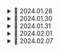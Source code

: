 <details>
<summary>📅 2024.01.28</summary>

<h1>Folder 구조 만들기</h1>

<h2>FRONT</h2>

**FRONT 폴더에서 해야함!!**

- Vite을 이용한 리액트 생성
  - `cd FE`
  - `npm init vite`
    - project name : `shoppingmall`
    - select a framework : `React`
    - select a variant : `Javascript`
  - `npm install` (node_modules 설치 확인)
  - `npm run dev` (port에서 웹 확인)

```
└─src
    ├─assets
    ├─components
    │   ├─NotAuthRoutes.jsx
    │   └─ProtectedRoutes.jsx
    ├─hooks
    ├─layout
    │   ├─Footer
    │   │   └─index.jsx
    │   └─NavBar
    │       ├─Sections
    │       │   └─NavItem.jsx
    │       └─index.jsx
    ├─pages
    │   ├─LandingPage
    │   │   └─index.jsx
    │   ├─LoginPage
    │   │   └─index.jsx
    │   └─RegisterPage
    │       └─index.jsx
    ├─store
    │   ├─index.js
    │   ├─thunkFunction.js
    │   └─userSlice.js
    └─utils
        └─axios.js
```

<h1>Vite ESlint 설정하기</h1>

`npm install -D vite-plugin-eslint eslint eslint-config-react-app`

- eslint plugin 적용하기
- `vite.config.js`

  - `import eslint from 'vite-plugin-eslint'`
  - `plugins: [react(), eslint()],` : `eslint()` 추가

- ## src/.eslintrc 파일 추가
  ```
  {
      "extends" : [
          "react-app"
      ]
  }
  ```

<h1>Tailwind CSS</h1>

- VSCode 확장프로그램 -> Tailwind CSS IntelliSense 설치

<h2>Tailwind</h2>

- HTML 안에서 CSS 스타일을 만들 수 있게 해주는 CSS 프레임 워크

- Tailwind CSS는 부트스트랩과 비슷하게 m-1, flex 와 같이 미리 세팅된 Utility Class 를 활용하는 방식으로 HTML 에서 스타일이 가능하다.
  - 빠른 스타일링 작업이 가능
  - class 혹은 id 명을 작성하기 위한 고생을 하지 않아도된다.
  - Utilty Class가 익숙해지는 시간이 필요할 수 있지만 IntelliSense 플러그인이 제공돼서 금방 익숙해진다.

https://tailwindcss.com/ 꼭 들어가서 확인하길 바란다..!

https://github.com/JEONGSUJONG/readme-main/assets/142254876/c379482f-b15d-4b12-a98d-16b5ffd8fcce .GIF

<h2>TailwindCSS 설정하기</h2>

https://tailwindcss.com/docs/guides/vite

- `npm install -D postcss autoprefixer tailwind` 혹은 `npm install tailwindcss --save-dev` 나는 전자의 방법이 안돼서 후자로 하니까 된다..!
- `npx tailwindcss init -p`

  - postcss.config.js , tailwind.config.js 파일 설치 확인!

- tailwind.config.js

```javascript
content: [
    "./index.html",
    "./src/**/*.{js,ts,jsx,tsx}",
],
```

- index.css

```css
@tailwind base;
@tailwind components;
@tailwind utilities;
```

Tailwind 준비 끝

```jsx
import "./App.css";
function App() {
  return (
    <div className="App">
      <h1 className="text-3xl font-bold underline">Hello World!</h1>
    </div>
  );
}
export default App;
```

- test해서 확인하길 바람

<img alt="image" src="https://github.com/JEONGSUJONG/readme-main/assets/142254876/0dc38be4-e4fa-4c69-895b-86313ddcf842">

<h1>React Router Dom</h1>

- React Router DOM 을 사용하면 웹 앱에서 동적 라우팅을 구현할 수 있습니다. 라우팅이 실행 중인 웹 외부의 구성에서 처리되는 기존 라우팅 아키텍쳐와 달리 React Router DOM은 웹 및 플랫폼의 요구 사항에 따라 컴포넌트 기반 라이팅을 용이하게 한다.

<h2>Single Page Application</h2>

- React는 SPA 이기 때문에 하나의 index.html 탬플릿 파일을 가지고 있다. 하나의 템플릿에 자바스크립트를 이용해서 다른 컴포넌트를 이 index.html 템플릿에 넣으므로 페이지를 변경해주게 된다.
- 이 때 React Router DOM 라이브러리가 새 컴포넌트로 라우팅/탐색을 하고 렌더링 하는데 도움이 된다.

<img alt="image" src="https://github.com/JEONGSUJONG/readme-main/assets/142254876/dffa9a45-a2a7-44f7-85d5-f6556c9bc840">

<h2>React Router 설정하기</h2>

- 앱 어디서나 React Router를 사용할 수 있도록 하기 위해 src 폴더에서 index.js 파일에 React-Router-DOM에 있는 BrowserRouter를 가져와 루트 구성 요소를 래핑한다.

<h3>BrowserRouter로 루트 컴포넌트 감싸기</h3>

```jsx
ReactDOM.render (
    <React.StrictMode>
        <App />
    </React.StrictMode>
    document.getElementById('root')
);
```

```jsx
import { BrowserRouter } from 'react-router-dom';

ReactDOM.render (
    <BrowserRouter>
        <App />
    </BrowserRouter>
    document.getElementById('root')
);
```

<h4>중첩 라우팅</h4>

- 복잡한 레이아웃 코드를 어지럽히지 않고 url 세그먼트에 연결시킬 수 있다.

```jsx
<BrowserRouter>
    <Routes>
        <Route path="/" element={ <App /> }>
        { /* App 컴포넌트에 Header Footer를 Layout */ }
            <Route index element={ <Home /> }>
            { /* "/" 경로의 Home 컴포넌트 */ }
            <Route path="teams" element={ <Teams /> }>
            { /* "/teams" 경로의 Teams 컴포넌트 */ }
                <Route index element={ <LeagueStanding /> }>
                { /* "/teams" 경로의 LeagueStainding 컴포넌트 */ }
                <Route path=":teamId" element={ <Team /> }>
                <Route path="new" element={ <NewTeamForm /> }>
            </Route>
        </Route>
    </Routes>
</BrowserRouter>
```

<h4>Outlet</h4>

- 자식 경로 요소를 렌더링하려면 부모 경로 요소에 `<Outlet />`을 사용해야 한다.
- 하위 경로가 렌더링될 때 중첩된 UI가 표시될 수 있다 (Header, Footer)

```jsx
function App() {
  return (
    <div>
      <h1>Welcome to the app</h1>
      <nav>
        <Link to="/">Home</Link>
        <Link to="/teams">Teams</Link>
      </nav>
      <div className="content">
        <Outlet />
      </div>
    </div>
  );
}
```

<h3>여러 컴포넌트 생성 및 라우트 정의</h3>

```jsx
function App() {
  return (
    <div className="App">
      <Routes>
        <Route path="/" element={<Home />} />
        <Route path="/about" element={<About />} />
        <Route path="/contact" element={<Contact />} />
      </Routes>
    </div>
  );
}
```

- Routes : 앱에서 생성될 모든 개별 경로에 대한 컨테이너/상위 영역

  - Route로 생성된 자식 컴포넌트 중 매칭되는 첫번째 Route를 렌더링

- Route : 단일 경로를 만드는 데 사용
  - `path` : 원하는 컴포넌트의 url 지정
  - `element` : 경로에 맞게 렌더링 되어야 하는 컴포넌트 지정

<h3>Link</h3>

```jsx
import { Link } from "react-router-dom";

function Home() {
  return (
    <div>
      <h1>HomePage</h1>
      <Link to="about">Showing About Page</Link>
      <Link to="contact">Showing Contact Page</Link>
    </div>
  );
}

export default Home;
```

- Link 구성 요소는 HTML의 앵커 요소(`<a />`)와 유사
  - to 경로는 사용자를 데려가는 경로로 지정
- 앱 구성 요소에 나열된 경로 이름을 생성했기 때문에 링크를 클릭하면 경로를 살펴보고 해당 경로 이름으로 구성 요소를 렌더링

<h1>React Router Dom 적용하기</h1>

- `npm install react-router-dom`

- main.jsx

```jsx
ReactDOM.createRoot(document.getElementById("root")).render(
  <BrowserRouter>
    <App />
  </BrowserRouter>
);
```

- App.jsx

```jsx
function Layout() {
  return (
    <div>
      <Navbar />
      <main>
        <Outlet />
      </main>
      <Footer />
    </div>
  );
}

function App() {
  return (
    <Routes>
      <Route path="/" element={<Layout />}>
        <Route index element={<LadingPage />} />
        <Route path="/login" element={<LoginPage />} />
        <Route path="/register" element={<RegisterPage />} />
      </Route>
    </Routes>
  );
}
```

</details>

<details>
<summary>📅 2024.01.30</summary>

<h1>Tailwind 적용하기</h1>

- App.jsx

```jsx
function Layout() {
  return (
    <div className="flex flex-col h-screen justify-between">
      <Navbar />
      <main className="mb-auto w-10/12 max-w-4xl mx-auto">
        <Outlet />
      </main>
      <Footer />
    </div>
  );
}
```

- 부모 `div` 에서 `flex` 로 설정하여 자식 요소들이 `flex` 아이템이 되게 설정한다.
- `flex-col` : flex 방향을 세로로 설정한다. 자식 요소(`Navbar`, `main`, `Footer`) 역시 세로로 쌓이게 된다.
- `h-screen` : flex 컨테이너의 높이를 화면 높이의 100%로 설정한다. flex 컨테이너가 화면 전체 높이를 차지한다.
- `justyfy-between` : 주 축을 따라 콘텐츠를 정렬한다. (이 경우에는 세로) , `Navbar` 를 화면 상단, `Footer` 를 화면 하단에 위치시켜 그 사이에 공간을 만든다.

- `md-auto` : `main` 요소의 하단 마진을 자동으로 설정한다. 이로써 `Navbar` 와 `Footer` 사이에서 가능한한 많은 공간을 차지하며 `Footer` 를 화면 하단으로 밀어낸다.
- `w-10/12` : `main` 요소의 너비를 부모 컨테이너의 약 83%로 너비를 차지한다.
- `max-w-4xl` : `main` 요소의 최대 너비 (`max-w`) 를 사전 정의된 값으로 설정
- `max-auto` : 좌우 마진을 자동으로 설정한다.

<h1>React-icons</h1>

https://react-icons.github.io/react-icons/

`npm install react-icons`

- Footer/index.jsx

```jsx
import React from "react";
import { AiOutlineSmile } from "react-icons/ai";
const Footer = () => {
  return (
    <div className="flex h-20 text-lg items-center justify-center bg-gray-800 text-white">
      All rights reserved. <AiOutlineSmile />
    </div>
  );
};
export default Footer;
```

<h1>Redux 사용하기</h1>

`npm install @reduxjs/toolkit react-redux`

- store/userSlice.js

```javascript
const initialState = {
  userData: {
    id: "",
    email: "",
    name: "",
    role: 0,
    image: "",
  },
  isAuth: false,
  isLoading: false,
  error: "",
};
```

- `initalState` 는 슬라이스 초기 상태를 정의한다.
- 사용자 데이터, 인증 상태, 로딩 여부, 오류 메시지를 포함한다.

```javascript
const userSlice = createSlice({
  name: "user", // 슬라이스의 이름
  initialState, // 초기 상태
  reducers: {}, // 리듀서 액션 생성자 함수들이 정의되는 곳
  extraReducers: (builder) => {}, // 비동기 액션에 대한 추가 리듀서
});

export default userSlice.reducer;
```

- `createSlice` 함수는 슬라이스 객체를 생성한다.

  - `reducers` : 리듀서 함수를 정의할 수 있다. 리듀서는 액션이 발생했을 경우 상태를 어떻게 변경할지를 정의한다.
  - `extraReducers` : Redux Toolkit에서 비동기 액션에 대한 추가적인 리듀서를 정의할 수 있는 부분이다.

- 이 슬라이스는 Redux 스토어에 통합되고, 액션 및 리듀서 함수를 추가하여 상태를 업데이트하고 관리할 수 있다.

<h2>Redux store 생성하기</h2>
- store/index.js
  
```javascript
import { configureStore } from "@reduxjs/toolkit";
import userReducer from "./userSlice";

export const store = configureStore({
reducer: {
user: userReducer
}
})

````

- Redux 스토어는 `configureStore` 함수를 사용하여 생성한다.
- `reducer` 속성에는 애플리케이션에 사용할 리듀서들을 등록한다.
  - 여기서는 `userReducer` 를 `user` 슬라이스에 등록


<h2>Provider 감싸기</h2>

- main.jsx

```jsx
ReactDOM.createRoot(document.getElementById("root")).render(
  <BrowserRouter>
    <Provider store={store}>
      <App />
    </Provider>
  </BrowserRouter>
);
````

- `Provider` 컴포넌트는 React 애플리케이션에 Redux 스토어를 제공한다.
- `store` prop에는 위에서 생성한 Redux 스토어가 전달된다.
- 이렇게 함으로써 애플리케이션 내의 모든 컴포넌트가 Redux 스토어의 상태에 접근하고 업데이트할 수 있게 된다.

- Redux 스토어에 정의된 상태와 리듀서를 사용하여 컴포넌트들이 상태를 공유하고 업데이트할 수 있다.

</details>

<details>
<summary>📅 2024.01.31</summary>

serializableCheck

- serialize : object 값을 string 값으로 변환 (JSON.stringify)
- deserialize : string 값을 object 값으로 변환 (JSON.parse)

action에 직렬화(serialize)가 불가능한 값 (non-serializable value)을 전달되면 에러가 나온다..!

- action이 디스패치하게 될 때 serialize 한 function이 들어가 있어서 에러가 나옴.
  - redux persist를 사용할 때 이러한 에러를 안보이게 하려면 serializableChekc를 false 하면 에러가 안나옴.

https://chromewebstore.google.com/detail/redux-devtools/lmhkpmbekcpmknklioeibfkpmmfibljd?hl=ko

![image](https://github.com/JEONGSUJONG/readme-main/assets/142254876/e702770c-dc83-4ec0-945e-6d146491d95c)

</details>

<details>
<summary>📅 2024.02.01</summary>

<h1>회원가입 페이지 만들기</h1>

- tailwind css 처음 사용해서 적응하느라 힘들었다...😥 그래도 작성하고 VSCode에 작성한 css속성 에 hover하면 무슨 기능인지 나온다.

```jsx
const RegisterPage = () => {
  return (
    <section className="flex flex-col justify-center mt-20 max-w-[400px] m-auto">
      <div className="p-6 bg-white rounded-md shadow-md">
        <h1 className="text-3xl font-semibold text-center">회원가입</h1>
        <form className="mt-6">
          <div className="mb-2">
            <label
              htmlFor="email"
              className="text-sm font-semibold text-center"
            >
              Email
            </label>
            <input
              type="email"
              id="email"
              className="w-full px-4 py-2 mt-2 bg-white border rounded-md"
            />
          </div>
          ...
          <div className="mt-6">
            <button
              type="submit"
              className="w-full bg-black text-white px-4 py-2 rounded-md hover:bg-gray-700 duration-200"
            >
              회원가입
            </button>
            <p className="mt-8 text-xs font-light text-center text-gray-700">
              이미 가입된 회원이신가요?
              <a href="/login" className="font-medium hover:underline">
                로그인
              </a>
            </p>
          </div>
        </form>
      </div>
    </section>
  );
};
```

- `flex-col` : 아이템을 세로로 배치하는 Flexbox의 속성, 요소들을 세로(column)로 쌓는다
- `justify-center` : 부모 요소 내에서 자식 요소들을 수평 방향으로 가운데 정렬하는 Flexbox의 속성
- `text-center` : 텍스트를 수평 방향으로 가운데 정렬하는 CSS 속성, 텍스트를 가운데로 정렬
- `px` / `py` : `px`는 수평(padding-x) 방향의 안쪽 여백 지정하고 `py`는 수직(padding-y) 방향의 안쪽 여백 지정

<h2>React-Hook-Form</h2>

- 유효성 검사를 위한 React-Hook 사용
  [https://react-hook-form.com/get-started](https://react-hook-form.com/get-started)

- `npm install react-hook-form`

- RegisterPage/index.jsx

```jsx
const {
  register,
  handleSubmit,
  formState: { errors },
  reset,
} = useForm({ mode: "onChange" });
```

- `useForm` hook (register, handleSubmit, ,formState, reset 모두 useForm 훅에 있는 함수이다.)
  - `useForm` 은 폼을 초기화하는 `react-hook-form` 에서 제공된다.
  - `register` 함수는 입력 요소를 폼에 등록하고 유효성 검사를 가능하게 한다.

```jsx
const onSubmit = ({ email, password, name }) => {
  reset();
};
```

- `onSubmit` : 폼이 제출될 때 실행되는 함수로써 간단히 `reset` 함수를 호출하여 입력값을 초기화한다.

```jsx
const userEmail = {
  required: "이메일을 입력해주세요.",
};
const userName = {
  required: "이름을 입력해주세요.",
};
const userPassword = {
  required: "비밀번호를 입력해주세요.",
  minLength: {
    value: 6,
    message: "최소 6자입니다.",
  },
};
```

- 유효성 검사 규칙을 설정할 수 있다.

```jsx
<input
  type="email"
  id="email"
  className="w-full px-4 py-2 mt-2 bg-white border rounded-md"
  {...register("email", userEmail)}
/>
```

- 앞서 등록한 유효성 검사 함수인 `register` 로 입력 요소를 폼에 등록하고 해당 필드에 대한 유효성 검사를 한다.

```jsx
{
  errors?.email && (
    <div>
      <span className="text-red-500">{errors.email.message}</span>
    </div>
  );
}
```

- `errors` 객체를 통해 유효성 검사에서 발생한 에러를 확인하고 에러 메시지를 보낸다.

<h1>Axios Instance</h1>

- Axios : 브라우저, Node.js 를 위한 Promise API 를 활용하는 HTTP 비동기 통신 라이브러리.
  - 쉽게 말해 BE와 FE가 통신을 쉽게하기 위해 Ajax와 더불어 사용한다.

![image](https://github.com/JEONGSUJONG/readme-main/assets/142254876/fcb39d7f-5ab5-4762-ba76-9838b11023e8)

<h2>Axios 사용방법</h2>

- `npm install axios --save`
- Axios를 사용할 때 중복된 설정을 피하기 위해 인스턴스를 생성하는 것이 일반적

  - 여러 요청에서 공통으로 사용할 설정 (baseURL)을 인스턴스에 정의
  - `localhost:4000/login?name="sujong"`
  - `localhost:4000/register?name="sujong"`

- utils/axios.js

```javascript
import axios from "axios";

const axiosInstance = axios.create({
  baseURL: import.meta.env.PROD ? "" : "http://localhost:5000",
});

export default axiosInstance;
```

- `axios.create` : Axios 인스턴스를 생성한다.
- `import.meta.env.PROD`

  - `true` 인 경우는 배포 후 나오는 URL 설정
  - `false` 인 경우는 개발 환경 (서버의 로컬환경 URL 설정)

- axiosInstance 적용 예시

```jsx
import axiosInstance from "./utils/axios.js";

axiosInstance
  .get("/login", { params: { name: "sujong" } })
  .then((response) => {
    console.log(response.data);
  })
  .catch((error) => {
    console.error(error);
  });
```

- `/login` 엔드포인트로 `GET` 요청을 보내고 있으며, 필요에 따라 다양한 HTTP 메서드에 대한 요청을 설정할 수 있다.

<h1>회원가입 기능 생성</h1>

- store/thunkFunction.js

```javascript
import { createAsyncThunk } from "@reduxjs/toolkit";
import axiosInstance from "../utils/axios";

export const registerUser = createAsyncThunk(
  "user/registerUser",
  async (body, thunkAPI) => {
    try {
      const response = await axiosInstance.post(`/users/register`, body);
      return response.data;
    } catch (error) {
      console.log(error);
      return thunkAPI.rejectWithValue(error.response.data || error.message);
    }
  }
);
```

- store/userSlice.js

```javascript
const userSlice = createSlice({
  name: "user",
  initialState,
  reducers: {},
  extraReducers: (builder) => {
    builder
      .addCase(registerUser.pending, (state) => {
        state.isLoading = true;
      })
      .addCase(registerUser.fulfilled, (state) => {
        state.isLoading = false;
      })
      .addCase(registerUser.rejected, (state, action) => {
        state.isLoading = false;
        state.error = action.payload;
      });
  },
});
```

- Register/index.jsx

```jsx
const dispatch = useDispatch();

const onSubmit = ({ email, password, name }) => {
  const body = {
    email,
    password,
    name,
    image: `https://via.placeholder.com/600x400?text=no+user+image`,
  };

  dispatch(registerUser(body));

  reset();
};
```

<h1>react Toastify</h1>

[https://www.npmjs.com/package/react-toastify](https://www.npmjs.com/package/react-toastify)
[https://fkhadra.github.io/react-toastify/introduction/](https://fkhadra.github.io/react-toastify/introduction/)

- `npm install react-toastify`

```jsx
import { ToastContainer } from "react-toastify";
import "react-toastify/dist/ReactToastify.css";
```

- App.jsx

```jsx
function Layout() {
  return (
    <div className="flex flex-col h-screen justify-between">
      <ToastContainer
        position="bottom-right"
        autoClose={1500}
        theme="light"
        transition:Slide
      />
      <Navbar />
      <main className="mb-auto w-10/12 max-w-4xl mx-auto">
        <Outlet />
      </main>
      <Footer />
    </div>
  );
}
```

- 사이트 참고해서 원하는 디자인으로 적용 가능하다.

- store/userSlice.js

```javascript
const userSlice = createSlice({
  name: "user",
  initialState,
  reducers: {},
  extraReducers: (builder) => {
    builder
      .addCase(registerUser.pending, (state) => {
        state.isLoading = true;
      })
      .addCase(registerUser.fulfilled, (state) => {
        state.isLoading = false;
        toast.info("회원가입을 성공했습니다.");
      })
      .addCase(registerUser.rejected, (state, action) => {
        state.isLoading = false;
        state.error = action.payload;
        toast.info(state.payload);
      });
  },
});
```

https://github.com/JEONGSUJONG/readme-main/assets/142254876/28294404-55ca-4604-b40f-b4bd2bdc0cdf

</details>

<details>
<summary>📅 2024.02.07</summary>

<h1>유저 인증 여부 체크</h1>

- 로그인 한 유저가 올바른 토큰 (유효기간)을 가지고 있는 지 체크

- App.jsx : 유저가 로그인 상태인지 확인, 로그인 상태라면 서버에 유저의 인증 여부를 확인하는 요청을 보낸다.

```jsx
const dispatch = useDispatch();
const isAuth = useSelector((state) => state.user?.isAuth);
const { pathname } = useLocation();

useEffect(() => {
  if (isAuth) {
    dispatch(authUser());
  }
}, [isAuth, pathname, dispatch]);
```

![image](https://github.com/JEONGSUJONG/readme-main/assets/142254876/8548fb02-a930-47f1-acd1-67d856ef24ff)

- Redux의 `useSelector` 훅을 사용하여 Redux store에서 유저의 인증 상태인 `isAuth` 를 가져온다.
- `useDispatch` 훅을 사용하여 Redux store에 action 을 dispatch 한다.
- `useEffect` 는 컴포넌트가 마운트될 경우 `isAuth` 와 `pathname`이 변경될 때마다 특정 작업을 수행하도록 설정

- thunkFunction.js : 서버에 유저의 인증 여부를 확인하는 요청을 보냄. (비동기)

```jsx
export const authUser = createAsyncThunk(
  "user/authUser",
  async (_, thunkAPI) => {
    try {
      const response = await axiosInstance.get(`/users/auth`);
      return response.data;
    } catch (error) {
      console.log(error);
      return thunkAPI.rejectWithValue(error.response.data || error.message);
    }
  }
);
```

- `createAsyncThunk` 함수를 이용하여 비동기 작업을 처리한다.
- 이 함수는 서버로부터 유저의 인증 여부 확인하는 API를 호출하고 그 결과를 반환한다.

- axios.js : 모든 서버 요청에 토큰을 함께 보내준다.

```jsx
axiosInstance.interceptors.request.use(
  function (config) {
    config.headers.Authorization =
      "Bearer " + localStorage.getItem("accessToken");
    return config;
  },
  function (error) {
    return Promise.reject(error);
  }
);
```

![image](https://github.com/JEONGSUJONG/readme-main/assets/142254876/4f8e17b3-2252-4383-88f5-b54f098c8e23)

- 모든 HTTP 요청에 대해 Authorization 헤더에 유효한 토큰을 추가한다.
- 이를 통해 서버에 요청할 때마다 유저의 인증 상태를 확인할 수 있다.

- userSilce.js : `createSilce` 에서 액션인 `authUser` 에 대한 리듀서를 정의한다.

```javascript
// Auth
.addCase(authUser.pending, (state) => {
  state.isLoading = true;
})
.addCase(authUser.fulfilled, (state, action) => {
  state.isLoading = false;
  state.userData = action.payload;
  state.isAuth = true;
})
.addCase(authUser.rejected, (state, action) => {
  state.isLoading = false;
  state.error = action.payload;
  state.isAuth = false;
  localStorage.removeItem('aceessToken');
});
```

<h1>NotAuthRoutes/ProtectedRoutes</h1>

- 로그인이 되어있을 경우(`isAuth==true`) 로그인/회원가입 접근 안되게 해야함.
- 반대로 로그인을 안했을 경우 특정 페이지에 접근 불가하게 해야함

- `ProtectedRoutes` : 로그인 안한 유저가 해야하는 페이지로 이동
- `NotAuthRoutes` : 로그인을 한 유저가 회원가입 및 로그인으로 들어가려면 `'/'` 경로로 redirect 시켜준다.

  - `Outlet` : 부모 경로에서 하위 경로를 렌더링할 때 사용된다. 예를 들어 부모 경로에서 하위 경로의 컴포넌트를 보여주기 위해 사용된다,
  - `Navigate` : 특정 경로로 redirection 수행하는 컴포넌트이다. 사용자를 다른 경로로 이동시키고 싶을 때 사용. (`to` prop을 통해 이동하고자 하는 경로 설정)

- components/ProtectedRoutes.jsx

```jsx
import React from "react";
import { Navigate, Outlet } from "react-router-dom";

const ProtectedRoutes = ({ isAuth }) => {
  return isAuth ? <Outlet /> : <Navigate to={"/login"} />;
};

export default ProtectedRoutes;
```

- `isAuth` prop은 현재 사용자가 인증 여부를 판단하고 인증이 되지 않은 경우 로그인 페이지(`/login`)로 redirection 한다.

- components/NotAuthRoutes.jsx

```jsx
import React from "react";
import { Navigate, Outlet } from "react-router-dom";

const NotAuthRoutes = ({ isAuth }) => {
  return isAuth ? <Navigate to={"/"} /> : <Outlet />;
};

export default NotAuthRoutes;
```


- App.jsx

```jsx
  return (
    <Routes>
      <Route path="/" element={<Layout />}>
        <Route index element={<LadingPage />} />

        {/* 로그인한 유저만 갈 수 있는 경로 */}
        <Route element={<ProtectedRoutes isAuth={isAuth} />}>
          <Route path="/protected" element={<ProtectedPage />} />
        </Route>

        {/* 로그인한 유저는 갈 수 없는 경로 */}
        <Route element={<NotAuthRoutes isAuth={isAuth} />}>
          <Route path="/login" element={<LoginPage />} />
          <Route path="/register" element={<RegisterPage />} />
        </Route>
      </Route>
    </Routes>
  );
```

- `Routes` 컴포넌트 내에서 `Route` 컴포넌트를 사용하여 각 경로에 대한 라우팅을 설정한다. `element` prop을 사용하여 해당 경로에 렌더링할 컴포넌트를 지정한다.


```jsx
const isAuth = useSelector(state => state.user?.isAuth);
```

- `useSelector` hook은 Redux store의 상태를 인자로 받아 특정 부분의 상태를 선택한다.
- `state.user?.isAuth` 는 Redux store 의 `user` 객체에서 `isAuth` 값을 선택한다. (`?.`는 옵셔널 체이닝(optional chaining) 연산자로 `user` 객체가 존재하지 않거나 `isAuth` 가 존재하지 않는 경우에도 안전하게 접근할 수 있도록 한다.)
- 즉, `isAuth` 는 Redux store 에서 가져온 사용자의 인증상태를 나타내는 값이다.


<h1>Navbar</h1>

```jsx
import React, { useState } from "react";
import { Link } from "react-router-dom";
import NavItem from "./Sections/NavItem";

const Navbar = () => {
  // 메뉴 상태를 관리하는 useState 훅을 사용하여 메뉴의 열림/닫힘 여부를 저장합니다.
  const [menu, setMenu] = useState(false);

  // 메뉴를 열고 닫는 함수입니다.
  const handleMenu = () => {
    setMenu(!menu);
  };

  return (
    // 네비게이션 바를 감싸는 nav 요소입니다.
    <nav className="relative z-10 text-white bg-black">
      <div className="w-full">
        <div className="flex items-center justify-between mx-5 sm:mx-10 lg:mx-20">
          {/* 로고 섹션입니다. */}
          <div className="flex items-center text-4xl h-16">
            {/* 홈으로 이동할 수 있는 로고 링크입니다. */}
            <Link to="/">Logo</Link>
          </div>

          {/* 메뉴 버튼 섹션입니다. 작은 화면 크기에서만 표시됩니다. */}
          <div className="text-2xl sm:hidden">
            {/* 메뉴 버튼을 클릭하면 handleMenu 함수가 호출되어 메뉴가 열리거나 닫힙니다. */}
            <button onClick={handleMenu}>{menu ? "-" : "+"}</button>
          </div>

          {/* 데스크톱 화면 크기에서 표시되는 네비게이션 메뉴 섹션입니다. */}
          <div className="hidden sm:block">
            {/* NavItem 컴포넌트를 사용하여 네비게이션 메뉴를 표시합니다. */}
            <NavItem />
          </div>
        </div>

        {/* 모바일 화면 크기에서 표시되는 네비게이션 메뉴 섹션입니다. */}
        <div className="block sm:hidden">
          {/* 메뉴가 열려있을 때에만 NavItem 컴포넌트를 표시합니다. */}
          {menu && <NavItem />}
        </div>
      </div>
    </nav>
  );
};

export default Navbar;
```

- 

</details>
